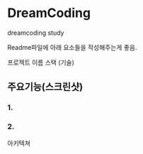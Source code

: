 # DreamCoding

dreamcoding study

Readme파일에 아래 요소들을 작성해주는게 좋음.

프로젝트 이름
스택 (기술)

## 주요기능(스크린샷)

### 1.

### 2.

아키텍쳐
